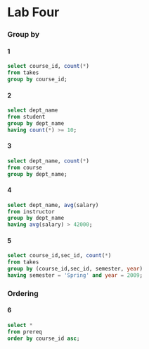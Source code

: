 # Lab Four

### Group by

#### 1
```sql
select course_id, count(*)
from takes
group by course_id;
```

#### 2
```sql
select dept_name
from student
group by dept_name
having count(*) >= 10;
```

#### 3
```sql
select dept_name, count(*) 
from course
group by dept_name;
```

#### 4
```sql
select dept_name, avg(salary)
from instructor
group by dept_name
having avg(salary) > 42000;
```

#### 5
```sql
select course_id,sec_id, count(*)
from takes
group by (course_id,sec_id, semester, year)
having semester = 'Spring' and year = 2009;
```

### Ordering

#### 6

```sql
select *
from prereq
order by course_id asc;
```
